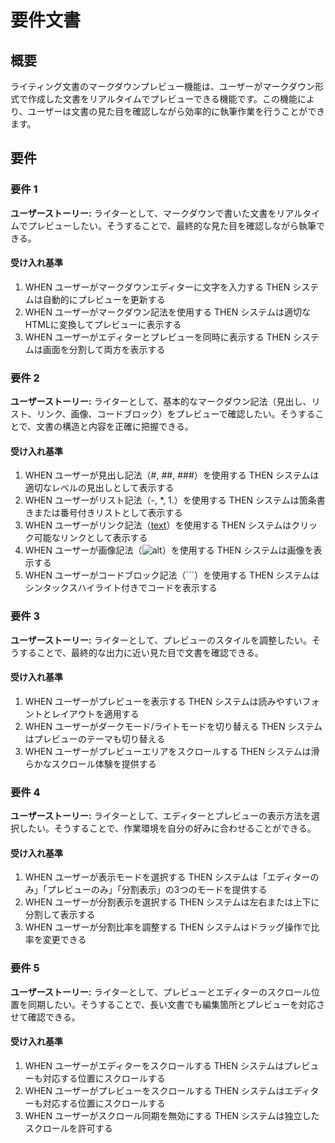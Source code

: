 # 要件文書

## 概要

ライティング文書のマークダウンプレビュー機能は、ユーザーがマークダウン形式で作成した文書をリアルタイムでプレビューできる機能です。この機能により、ユーザーは文書の見た目を確認しながら効率的に執筆作業を行うことができます。

## 要件

### 要件 1

**ユーザーストーリー:** ライターとして、マークダウンで書いた文書をリアルタイムでプレビューしたい。そうすることで、最終的な見た目を確認しながら執筆できる。

#### 受け入れ基準

1. WHEN ユーザーがマークダウンエディターに文字を入力する THEN システムは自動的にプレビューを更新する
2. WHEN ユーザーがマークダウン記法を使用する THEN システムは適切なHTMLに変換してプレビューに表示する
3. WHEN ユーザーがエディターとプレビューを同時に表示する THEN システムは画面を分割して両方を表示する

### 要件 2

**ユーザーストーリー:** ライターとして、基本的なマークダウン記法（見出し、リスト、リンク、画像、コードブロック）をプレビューで確認したい。そうすることで、文書の構造と内容を正確に把握できる。

#### 受け入れ基準

1. WHEN ユーザーが見出し記法（#, ##, ###）を使用する THEN システムは適切なレベルの見出しとして表示する
2. WHEN ユーザーがリスト記法（-, \*, 1.）を使用する THEN システムは箇条書きまたは番号付きリストとして表示する
3. WHEN ユーザーがリンク記法（[text](url)）を使用する THEN システムはクリック可能なリンクとして表示する
4. WHEN ユーザーが画像記法（![alt](src)）を使用する THEN システムは画像を表示する
5. WHEN ユーザーがコードブロック記法（```）を使用する THEN システムはシンタックスハイライト付きでコードを表示する

### 要件 3

**ユーザーストーリー:** ライターとして、プレビューのスタイルを調整したい。そうすることで、最終的な出力に近い見た目で文書を確認できる。

#### 受け入れ基準

1. WHEN ユーザーがプレビューを表示する THEN システムは読みやすいフォントとレイアウトを適用する
2. WHEN ユーザーがダークモード/ライトモードを切り替える THEN システムはプレビューのテーマも切り替える
3. WHEN ユーザーがプレビューエリアをスクロールする THEN システムは滑らかなスクロール体験を提供する

### 要件 4

**ユーザーストーリー:** ライターとして、エディターとプレビューの表示方法を選択したい。そうすることで、作業環境を自分の好みに合わせることができる。

#### 受け入れ基準

1. WHEN ユーザーが表示モードを選択する THEN システムは「エディターのみ」「プレビューのみ」「分割表示」の3つのモードを提供する
2. WHEN ユーザーが分割表示を選択する THEN システムは左右または上下に分割して表示する
3. WHEN ユーザーが分割比率を調整する THEN システムはドラッグ操作で比率を変更できる

### 要件 5

**ユーザーストーリー:** ライターとして、プレビューとエディターのスクロール位置を同期したい。そうすることで、長い文書でも編集箇所とプレビューを対応させて確認できる。

#### 受け入れ基準

1. WHEN ユーザーがエディターをスクロールする THEN システムはプレビューも対応する位置にスクロールする
2. WHEN ユーザーがプレビューをスクロールする THEN システムはエディターも対応する位置にスクロールする
3. WHEN ユーザーがスクロール同期を無効にする THEN システムは独立したスクロールを許可する
